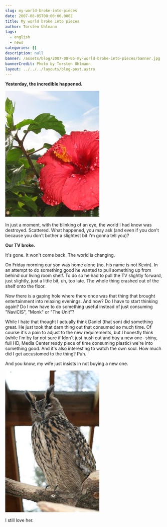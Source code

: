 ```yaml
---
slug: my-world-broke-into-pieces
date: 2007-08-05T00:00:00.000Z
title: My world broke into pieces
author: Torsten Uhlmann
tags:
  - english
  - news
categories: []
description: null
banner: /assets/blog/2007-08-05-my-world-broke-into-pieces/banner.jpg
bannerCredit: Photo by Torsten Uhlmann
layout: ../../../layouts/blog-post.astro
---
```


**Yesterday, the incredible happened.**

![100-0014\_img.jpg](./100-0014_img.jpg)

In just a moment, with the blinking of an eye, the world I had know was destroyed. Scattered. What happened, you may ask (and even if you don't because you don't bother a slightest bit I'm gonna tell you)?

**Our TV broke.**

It's gone. It won't come back. The world is changing.

On Friday morning our son was home alone (no, his name is not Kevin). In an attempt to do something good he wanted to pull something up from behind our living room shelf. To do so he had to pull the TV slightly forward, just slightly, just a little bit, uh, too late. The whole thing crashed out of the shelf onto the floor.

Now there is a gaping hole where there once was that thing that brought entertainment into relaxing evenings. And now? Do I have to start thinking again? Do I now have to do something useful instead of just consuming "NaviCIS", "Monk" or "The Unit"?

While I hate that thought I actually think Daniel (that son) did something great. He just took that darn thing out that consumed so much time. Of course it's a pain to adjust to the new requirements, but I honestly think (while I'm by far not sure if Idon't just hush out and buy a new one- shiny, full HD, Media Center ready piece of time consuming plastic) we're into something good. And it's also interesting to watch the own soul. How much did I get accustomed to the thing? Puh.

And you know, my wife just insists in not buying a new one.

[![img\_0110.jpg](./img_0110.jpg)](http://blog.agynamix.de/?attachment_id=108 "img_0110.jpg")

I still love her.
